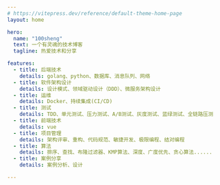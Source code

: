 ```yaml
---
# https://vitepress.dev/reference/default-theme-home-page
layout: home

hero:
  name: "100sheng"
  text: 一个有灵魂的技术博客
  tagline: 热爱技术和分享

features:
  - title: 后端技术
    details: golang、python、数据库、消息队列、网络
  - title: 软件架构设计
    details: 设计模式、领域驱动设计（DDD）、微服务架构设计
  - title: 运维
    details: Docker、持续集成(CI/CD)
  - title: 测试
    details: TDD、单元测试、压力测试、A/B测试、灰度测试、蓝绿测试、全链路压测
  - title: 前端技术
    details: vue
  - title: 项目管理
    details: 架构评审、重构、代码规范、敏捷开发、极限编程、结对编程
  - title: 算法
    details: 排序、查找、布隆过滤器、KMP算法、深度、广度优先、贪心算法......
  - title: 案例分享
    details: 案例分析、设计

---
```



